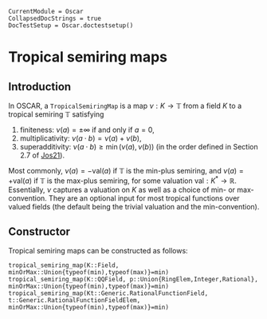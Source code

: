 ```@meta
CurrentModule = Oscar
CollapsedDocStrings = true
DocTestSetup = Oscar.doctestsetup()
```

# Tropical semiring maps

## Introduction
In OSCAR, a `TropicalSemiringMap` is a map $\nu: K\to\mathbb{T}$ from a field $K$ to a tropical semiring $\mathbb{T}$ satisfying
1. finiteness: $\nu(a)=\pm\infty$ if and only if $a=0$,
2. multiplicativity: $\nu(a\cdot b)=\nu(a)+\nu(b)$,
3. superadditivity: $\nu(a\cdot b)\geq\min(\nu(a),\nu(b))$ (in the order defined in Section 2.7 of [Jos21](@cite)).

Most commonly, $\nu(a)=-\mathrm{val}(a)$ if $\mathbb{T}$ is the min-plus semiring, and $\nu(a)=+\mathrm{val}(a)$ if $\mathbb{T}$ is the max-plus semiring, for some valuation $\mathrm{val}:K^\ast\rightarrow\mathbb{R}$.  Essentially, $\nu$ captures a valuation on $K$ as well as a choice of min- or max-convention.  They are an optional input for most tropical functions over valued fields (the default being the trivial valuation and the min-convention).

## Constructor
Tropical semiring maps can be constructed as follows:
```@docs
tropical_semiring_map(K::Field, minOrMax::Union{typeof(min),typeof(max)}=min)
tropical_semiring_map(K::QQField, p::Union{RingElem,Integer,Rational}, minOrMax::Union{typeof(min),typeof(max)}=min)
tropical_semiring_map(Kt::Generic.RationalFunctionField, t::Generic.RationalFunctionFieldElem, minOrMax::Union{typeof(min),typeof(max)}=min)
```
